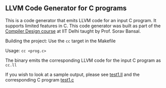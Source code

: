 ## LLVM Code Generator for C programs

This is a code generator that emits LLVM code for an input C program. It supports limited features in C. This code generator was built as part of the [Compiler Design course](https://iitd.github.io/col728/labs.html) at IIT Delhi taught by Prof. Sorav Bansal.

Building the project: Use the `cc` target in the Makefile

Usage: `cc <prog.c>`

The binary emits the corresponding LLVM code for the input C program as `cc.ll`

If you wish to look at a sample output, please see [test1.ll](examples/test1.ll) and the corresponding C program [test1.c](examples/test1.c)

